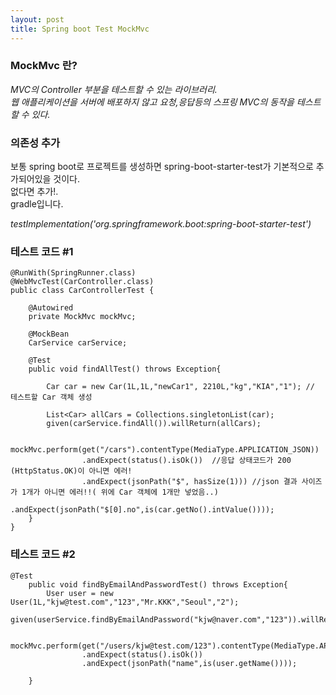 ```yaml
---
layout: post
title: Spring boot Test MockMvc 
---
```


### MockMvc 란?  
*MVC의 Controller 부분을 테스트할 수 있는 라이브러리.*  
*웹 애플리케이션을 서버에 배포하지 않고 요청,응답등의 스프링 MVC의 동작을 테스트할 수 있다.*  

### 의존성 추가  
보통 spring boot로 프로젝트를 생성하면 spring-boot-starter-test가 기본적으로 추가되어있을 것이다.  
없다면 추가!.  
gradle입니다.  

*testImplementation('org.springframework.boot:spring-boot-starter-test')*  

### 테스트 코드 #1 

~~~   
@RunWith(SpringRunner.class)
@WebMvcTest(CarController.class)
public class CarControllerTest {

    @Autowired
    private MockMvc mockMvc;

    @MockBean
    CarService carService;

    @Test
    public void findAllTest() throws Exception{

        Car car = new Car(1L,1L,"newCar1", 2210L,"kg","KIA","1"); // 테스트할 Car 객체 생성

        List<Car> allCars = Collections.singletonList(car);
        given(carService.findAll()).willReturn(allCars);

        mockMvc.perform(get("/cars").contentType(MediaType.APPLICATION_JSON))
                .andExpect(status().isOk())  //응답 상태코드가 200 (HttpStatus.OK)이 아니면 에러!
                .andExpect(jsonPath("$", hasSize(1))) //json 결과 사이즈가 1개가 아니면 에러!!( 위에 Car 객체에 1개만 넣었음..)
                .andExpect(jsonPath("$[0].no",is(car.getNo().intValue())));
    }
}
~~~   

### 테스트 코드 #2  

~~~   
@Test
    public void findByEmailAndPasswordTest() throws Exception{
        User user = new User(1L,"kjw@test.com","123","Mr.KKK","Seoul","2");
        given(userService.findByEmailAndPassword("kjw@naver.com","123")).willReturn(user);

        mockMvc.perform(get("/users/kjw@test.com/123").contentType(MediaType.APPLICATION_JSON))
                .andExpect(status().isOk())
                .andExpect(jsonPath("name",is(user.getName())));

    }

~~~  
